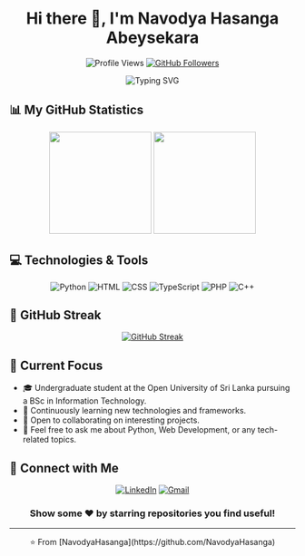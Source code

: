 <h1 align="center">Hi there 👋, I'm Navodya Hasanga Abeysekara</h1>

<div align="center">
  
  ![Profile Views](https://komarev.com/ghpvc/?username=NavodyaHasanga&color=blueviolet)
  [![GitHub Followers](https://img.shields.io/github/followers/NavodyaHasanga?style=social)](https://github.com/NavodyaHasanga)

</div>

<p align="center">
  <img src="https://readme-typing-svg.herokuapp.com?font=Fira+Code&pause=1000&color=7E3ACE&center=true&vCenter=true&width=435&lines=Undergraduate+Student;Software+Developer;Always+Learning" alt="Typing SVG" />
</p>

## 📊 My GitHub Statistics

<div align="center">
  <img height="180em" src="https://github-readme-stats.vercel.app/api?username=NavodyaHasanga&show_icons=true&theme=tokyonight&include_all_commits=true&count_private=true"/>
  <img height="180em" src="https://github-readme-stats.vercel.app/api/top-langs/?username=NavodyaHasanga&layout=compact&langs_count=8&theme=tokyonight"/>
</div>

## 💻 Technologies & Tools

<div align="center">
  
  ![Python](https://img.shields.io/badge/-Python-3776AB?style=for-the-badge&logo=python&logoColor=white)
  ![HTML](https://img.shields.io/badge/-HTML5-E34F26?style=for-the-badge&logo=html5&logoColor=white)
  ![CSS](https://img.shields.io/badge/-CSS3-1572B6?style=for-the-badge&logo=css3&logoColor=white)
  ![TypeScript](https://img.shields.io/badge/-TypeScript-3178C6?style=for-the-badge&logo=typescript&logoColor=white)
  ![PHP](https://img.shields.io/badge/-PHP-777BB4?style=for-the-badge&logo=php&logoColor=white)
  ![C++](https://img.shields.io/badge/-C++-00599C?style=for-the-badge&logo=cplusplus&logoColor=white)
  
</div>

## 🌟 GitHub Streak

<div align="center">
  
  [![GitHub Streak](http://github-readme-streak-stats.herokuapp.com?user=NavodyaHasanga&theme=tokyonight)](https://git.io/streak-stats)
  
</div>

## 🎯 Current Focus

- 🎓 Undergraduate student at the Open University of Sri Lanka pursuing a BSc in Information Technology.
- 🌱 Continuously learning new technologies and frameworks.
- 👯 Open to collaborating on interesting projects.
- 💬 Feel free to ask me about Python, Web Development, or any tech-related topics.

## 🤝 Connect with Me

<div align="center">
  
  [![LinkedIn](https://img.shields.io/badge/LinkedIn-%230077B5.svg?style=for-the-badge&logo=linkedin&logoColor=white)](https://linkedin.com/in/NavodyaHasanga)
  [![Gmail](https://img.shields.io/badge/Gmail-%23EA4335.svg?style=for-the-badge&logo=gmail&logoColor=white)](mailto:navodyahasanga44@gmail.com)

</div>

<div align="center">
  
  ### Show some ❤️ by starring repositories you find useful!
  
</div>

---

<div align="center">⭐️ From [NavodyaHasanga](https://github.com/NavodyaHasanga)</div>
